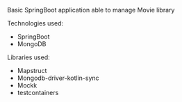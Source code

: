 Basic SpringBoot application able to manage Movie library

Technologies used:
- SpringBoot
- MongoDB

Libraries used:
- Mapstruct
- Mongodb-driver-kotlin-sync
- Mockk
- testcontainers
